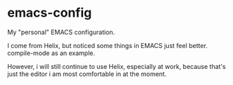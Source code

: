 # emacs-config

My "personal" EMACS configuration.

I come from Helix, but noticed some things in EMACS just feel better.
compile-mode as an example.

However, i will still continue to use Helix, especially at work, because that's just the editor
i am most comfortable in at the moment.
